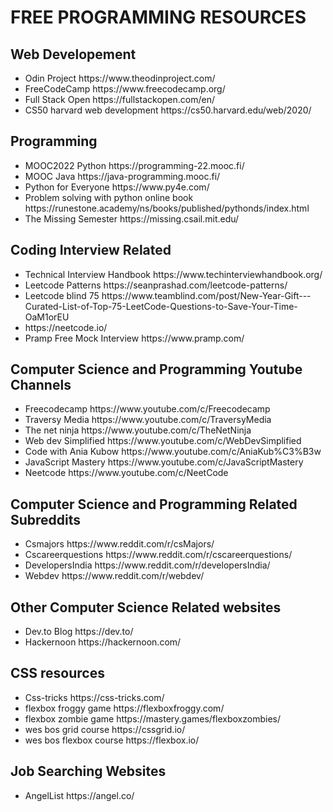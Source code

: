 # FREE PROGRAMMING RESOURCES
<h2>Web Developement</h2>
<ul>
<li>Odin Project https://www.theodinproject.com/</li>
<li>FreeCodeCamp https://www.freecodecamp.org/</li>
<li>Full Stack Open https://fullstackopen.com/en/</li>
<li>CS50 harvard web development https://cs50.harvard.edu/web/2020/</li>
</ul>
<h2>Programming</h2>
<ul>
<li>MOOC2022 Python https://programming-22.mooc.fi/</li>
<li>MOOC Java https://java-programming.mooc.fi/</li>
<li>Python for Everyone https://www.py4e.com/</li>
<li>Problem solving with python online book https://runestone.academy/ns/books/published/pythonds/index.html</li>
<li>The Missing Semester https://missing.csail.mit.edu/</li>

</ul>
<h2>Coding Interview Related</h2>
<ul>
<li>Technical Interview Handbook https://www.techinterviewhandbook.org/</li>
<li>Leetcode Patterns https://seanprashad.com/leetcode-patterns/</li>
<li>Leetcode blind 75 https://www.teamblind.com/post/New-Year-Gift---Curated-List-of-Top-75-LeetCode-Questions-to-Save-Your-Time-OaM1orEU</li>
<li>https://neetcode.io/</li>
<li>Pramp Free Mock Interview https://www.pramp.com/</li>
</ul>
<h2>Computer Science and Programming Youtube Channels</h2>
<ul>
  <li>Freecodecamp https://www.youtube.com/c/Freecodecamp</li>
  <li>Traversy Media https://www.youtube.com/c/TraversyMedia</li>
  <li>The net ninja https://www.youtube.com/c/TheNetNinja</li>
  <li>Web dev Simplified https://www.youtube.com/c/WebDevSimplified</li>
  <li>Code with Ania Kubow https://www.youtube.com/c/AniaKub%C3%B3w</li>
  <li>JavaScript Mastery https://www.youtube.com/c/JavaScriptMastery</li>
  <li>Neetcode https://www.youtube.com/c/NeetCode</li>
 </ul>
 <h2>Computer Science and Programming Related Subreddits</h2>
   <ul>
     <li>Csmajors https://www.reddit.com/r/csMajors/</li>
     <li>Cscareerquestions https://www.reddit.com/r/cscareerquestions/</li>
     <li>DevelopersIndia https://www.reddit.com/r/developersIndia/</li>
     <li>Webdev https://www.reddit.com/r/webdev/</li>
   </ul>
     

<h2>Other Computer Science Related websites</h2>
<ul>
<li>Dev.to Blog https://dev.to/</li>
<li>Hackernoon https://hackernoon.com/</li>
</ul>

<h2>CSS resources</h2>
 <ul>
   <li>Css-tricks https://css-tricks.com/</li>
   <li>flexbox froggy game https://flexboxfroggy.com/</li>
   <li>flexbox zombie game https://mastery.games/flexboxzombies/</li>
   <li>wes bos grid course https://cssgrid.io/</li>
   <li>wes bos flexbox course  https://flexbox.io/</li>
 </ul>
 
<h2>Job Searching Websites </h2>
 <ul>
  <li>AngelList https://angel.co/</li>
</ul>
  
   
   
   
   

